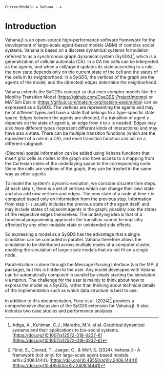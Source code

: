 ```@meta
CurrentModule = Vahana -->
```

# Introduction

Vahana.jl is an open-source high-performance software framework for
the development of large-scale agent-based models (ABM) of complex
social systems. Vahana is based on a discrete dynamical systems
formulation referred to as a synchronous graph dynamical system
(SyGDS)[^1], which is a generalization of cellular automata (CA). In a CA
the cells can be interpreted as the agents, and when a cell/agent
updates its state according to a rule, the new state depends only on
the current state of the cell and the states of the cells in its
neighborhood.  In a SyGDS, the vertices of the graph are the agents of
the model, and the (directed) edges determine the neighborhood.

Vahana extends the SyGDSs concept so that even complex models like the
Mobility Transition Model (https://github.com/CoeGSS-Project/motmo) or
MATSim Episim (https://github.com/matsim-org/matsim-episim-libs) can
be expressed as a SyGDS. The vertices are representing the agents and
may be of different types and have a state that belongs to a
type-specific state space.  Edges between the agents are directed, if
a transition of agent ``a`` depends on the state of agent ``b``, an
edge from ``b`` to ``a`` is needed. Edges may also have different
types (represent different kinds of interactions) and may have also a
state.  There can be multiple transition functions (which are the
equivalent of a rule in a CA), and each transition function can act on
a different subgraph.

(Discrete) spatial information can be added using Vahana functions
that insert grid cells as nodes in the graph and have access to a
mapping from the Cartesian index of the underlaying space to the
corresponding node. Since the cells are vertices of the graph, they
can be treated in the same way as other agents

To model the system's dynamic evolution, we consider discrete time
steps. At each step ``t``, there is a set of vertices which can change
their own state and also add new vertices and edges.  The new state of
a node at time ``t`` is computed based only on information from the
previous step.  Information from step ``t-1`` usually includes the
previous state of the agent itself, and may include states of adjacent
agents in the graph, possibly also the states of the respective edges
themselves. The underlying idea is that of a functional programming
approach: the transition cannot be implicitly affected by any other
mutable state or unintended side effects.

So expressing a model as a SyGDS has the advantage that a single
simulation can be computed in parallel. Vahana therefore allows the
simulation to be distributed across multiple nodes of a computer
cluster, enabling the simulation of large-scale models that do not fit
on a single node.

Parallelization is done through the Message Passing Interface (via the
MPI.jl package), but this is hidden to the user. Any model developed
with Vahana can be automatically computed in parallel by simply
starting the simulation via mpirun. The challenge for the user is
mainly to think about how to express the model as a SyGDS, rather than
thinking about technical details of the implementation such as which
data structure is best to use.

In addition to this documentation, Fürst et al. (2024)[^2] provides a
comprehensive discussion of the SyGDS extension for Vahana.jl. It also
includes two case studies and performance analyses.

[^1]: Adiga, A., Kuhlman, C.J., Marathe, M.V. et al. Graphical dynamical systems and their applications to bio-social systems. [https://doi.org/10.1007/s12572-018-0237-6](https://doi.org/10.1007/s12572-018-0237-6)

[^2]: Fürst, S., Conrad, T., Jaeger, C., & Wolf, S. (2024). Vahana.jl - A framework (not only) for large-scale agent-based models. arXiv:2406.14441. [https://doi.org/10.48550/arXiv.2406.14441](https://doi.org/10.48550/arXiv.2406.14441)

